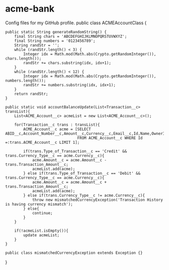 # acme-bank
Config files for my GitHub profile.
public class ACMEAccountClass {
    
    public static String generateRandomString() {
        final String chars = 'ABCDEFGHIJKLMNOPQRSTUVWXYZ';
        final String numbers = '0123456789';
        String randStr = '';
        while (randStr.length() < 3) {
            Integer idx = Math.mod(Math.abs(Crypto.getRandomInteger()), chars.length());
            randStr += chars.substring(idx, idx+1);
        }
        while (randStr.length() < 12) {
            Integer idx = Math.mod(Math.abs(Crypto.getRandomInteger()), numbers.length());
            randStr += numbers.substring(idx, idx+1);
        }
        return randStr; 
    }
    
    public static void accountBalanceUpdate(List<Transaction__c> transList){
        List<ACME_Account__c> acmeList = new List<ACME_Account__c>();
        
        for(Transaction__c trans : transList){
            ACME_Account__c acme = [SELECT ABID__c,Account_Number__c,Amount__c,Currency__c,Email__c,Id,Name,OwnerId,Owner_Address__c,Phone__c,Account_Type__c 
                                    FROM ACME_Account__c WHERE Id =:trans.ACME_Account__c LIMIT 1];
            
            if(trans.Type_of_Transaction__c == 'Credit' && trans.Currency_Type__c == acme.Currency__c){
                acme.Amount__c = acme.Amount__c - trans.Transaction_Amount__c;
                acmeList.add(acme);
            } else if(trans.Type_of_Transaction__c == 'Debit' && trans.Currency_Type__c == acme.Currency__c){
                acme.Amount__c = acme.Amount__c + trans.Transaction_Amount__c;
                acmeList.add(acme);
            } else if(trans.Currency_Type__c != acme.Currency__c){
                throw new mismatchedCurrencyException('Transaction History is having currency mismatch');
            } else{
                continue;
            }
        }
        
        if(!acmeList.isEmpty()){
            update acmeList;
        }
    }
    
    public class mismatchedCurrencyException extends Exception {}  
}
